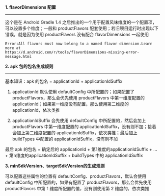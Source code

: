 **1. flavorDimensions 配置**

----------------------------

这个是在 Android Gradle 1.4 之后推出的一个用于配置风味维度的一个配置项，可以设置多个维度；一般和 productFlavors 配套使用；若旧项目运行时出现以下错误，就是因为使用 productFlavors 没有配合 flavorDimensions 一起使用

```
Error:All flavors must now belong to a named flavor dimension.Learn more at 
https://d.android.com/r/tools/flavorDimensions-missing-error-message.html
```



**2. apk 包的包名生成规则**

-----------------------------------------------


基本知识：apk 的包名 = applicationId + applicationIdSuffix

1. applicationId 默认使用 defaultConfig 中所配置的；如果配置了 productFlavors，那么会优先使用 productFlavors 中第一维度配置的 applicationId；如果第一维度没有配置，那么使用第二维度的 applicationId，依次类推

2. applicationIdSuffix 会先使用 defaultConfig 中所配置的，然后会加上 productFlavors 中第一维度配置的 applicationIdSuffix，没有则不加；接着会加上第二维度配置的 applicationIdSuffix，依次类推；最后加上 buildTypes 中配置的 applicationIdSuffix，没有则不加

最后 apk 的包名 = 确定后的 applicationId + 第1维度的applicationIdSuffix + ... + 第n维度的applicationIdSuffix + buildTypes 中的 applicationIdSuffix



**3. minSdkVersion、targetSdkVersion的生成规则**

可以配置这些属性的位置有 defaultConfig、productFlavors，默认会使用 defaultConfig 中所配置的，如果有配置了 productFlavors，那么会优先使用 productFlavors 中第 1 维度所配置的值，没有则使用第 2 维度的，依次类推